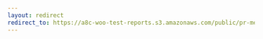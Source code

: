 ```yaml
---
layout: redirect
redirect_to: https://a8c-woo-test-reports.s3.amazonaws.com/public/pr-merge/38433/e2e/index.html
---
```

